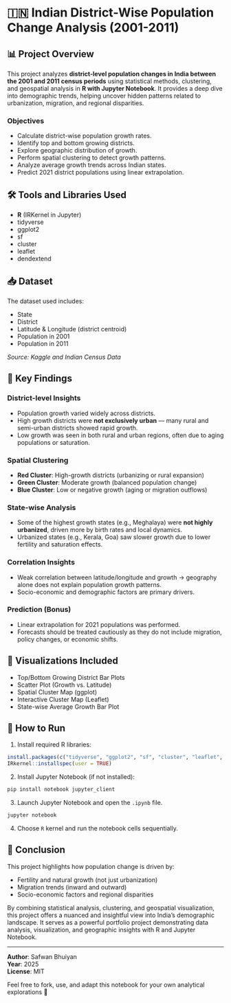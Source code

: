 
# 🇮🇳 Indian District-Wise Population Change Analysis (2001-2011)

## 📊 Project Overview

This project analyzes **district-level population changes in India between the 2001 and 2011 census periods** using statistical methods, clustering, and geospatial analysis in **R with Jupyter Notebook**. It provides a deep dive into demographic trends, helping uncover hidden patterns related to urbanization, migration, and regional disparities.

### Objectives

- Calculate district-wise population growth rates.
- Identify top and bottom growing districts.
- Explore geographic distribution of growth.
- Perform spatial clustering to detect growth patterns.
- Analyze average growth trends across Indian states.
- Predict 2021 district populations using linear extrapolation.

## 🛠️ Tools and Libraries Used

- **R** (IRKernel in Jupyter)
- tidyverse
- ggplot2
- sf
- cluster
- leaflet
- dendextend

## 📥 Dataset

The dataset used includes:

- State
- District
- Latitude & Longitude (district centroid)
- Population in 2001
- Population in 2011

_Source: Kaggle and Indian Census Data_

## 🚦 Key Findings

### District-level Insights

- Population growth varied widely across districts.
- High growth districts were **not exclusively urban** — many rural and semi-urban districts showed rapid growth.
- Low growth was seen in both rural and urban regions, often due to aging populations or saturation.

### Spatial Clustering

- **Red Cluster**: High-growth districts (urbanizing or rural expansion)
- **Green Cluster**: Moderate growth (balanced population change)
- **Blue Cluster**: Low or negative growth (aging or migration outflows)

### State-wise Analysis

- Some of the highest growth states (e.g., Meghalaya) were **not highly urbanized**, driven more by birth rates and local dynamics.
- Urbanized states (e.g., Kerala, Goa) saw slower growth due to lower fertility and saturation effects.

### Correlation Insights

- Weak correlation between latitude/longitude and growth → geography alone does not explain population growth patterns.
- Socio-economic and demographic factors are primary drivers.

### Prediction (Bonus)

- Linear extrapolation for 2021 populations was performed.
- Forecasts should be treated cautiously as they do not include migration, policy changes, or economic shifts.

## 📍 Visualizations Included

- Top/Bottom Growing District Bar Plots
- Scatter Plot (Growth vs. Latitude)
- Spatial Cluster Map (ggplot)
- Interactive Cluster Map (Leaflet)
- State-wise Average Growth Bar Plot

## 🚀 How to Run

1. Install required R libraries:

```r
install.packages(c("tidyverse", "ggplot2", "sf", "cluster", "leaflet", "dendextend", "IRkernel"))
IRkernel::installspec(user = TRUE)
```

2. Install Jupyter Notebook (if not installed):

```bash
pip install notebook jupyter_client
```

3. Launch Jupyter Notebook and open the `.ipynb` file.

```bash
jupyter notebook
```

4. Choose `R` kernel and run the notebook cells sequentially.

## 📌 Conclusion

This project highlights how population change is driven by:

- Fertility and natural growth (not just urbanization)
- Migration trends (inward and outward)
- Socio-economic factors and regional disparities

By combining statistical analysis, clustering, and geospatial visualization, this project offers a nuanced and insightful view into India’s demographic landscape. It serves as a powerful portfolio project demonstrating data analysis, visualization, and geographic insights with R and Jupyter Notebook.

---

**Author**: Safwan Bhuiyan  
**Year**: 2025  
**License**: MIT

Feel free to fork, use, and adapt this notebook for your own analytical explorations 🚀
